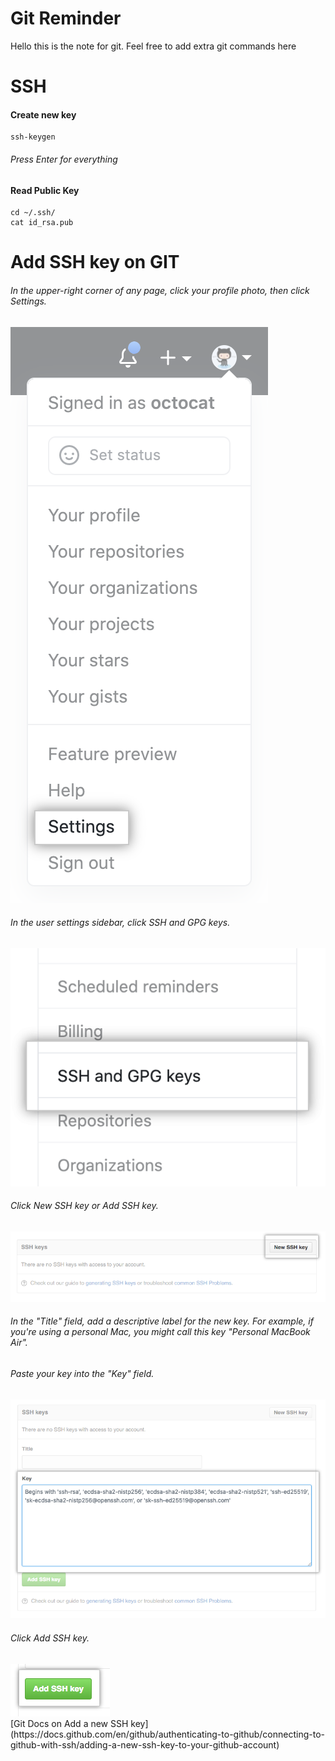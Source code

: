 # Git Reminder

Hello this is the note for git.
Feel free to add extra git commands here

# SSH
<h4>Create new key</h4>

~~~shell script
ssh-keygen
~~~

<h6>Press Enter for everything</h6>

<h4>Read Public Key</h4>

~~~
cd ~/.ssh/
cat id_rsa.pub
~~~

# Add SSH key on GIT
<h6>In the upper-right corner of any page, click your profile photo, then click Settings.</h6>
<img src="imgs/userbar-account-settings.png">
<h6>In the user settings sidebar, click SSH and GPG keys.</h6>
<img src="imgs/settings-sidebar-ssh-keys.png">
<h6>Click New SSH key or Add SSH key.</h6>
<img src="imgs/ssh-add-ssh-key.png">
<h6>In the "Title" field, add a descriptive label for the new key. For example, if you're using a personal Mac, you might call this key "Personal MacBook Air".</h6>
<h6>Paste your key into the "Key" field.</h6>
<img src="imgs/ssh-key-paste.png">
<h6>Click Add SSH key.</h6>
<img src="imgs/ssh-add-key.png">
<br>
[Git Docs on Add a new SSH key](https://docs.github.com/en/github/authenticating-to-github/connecting-to-github-with-ssh/adding-a-new-ssh-key-to-your-github-account)